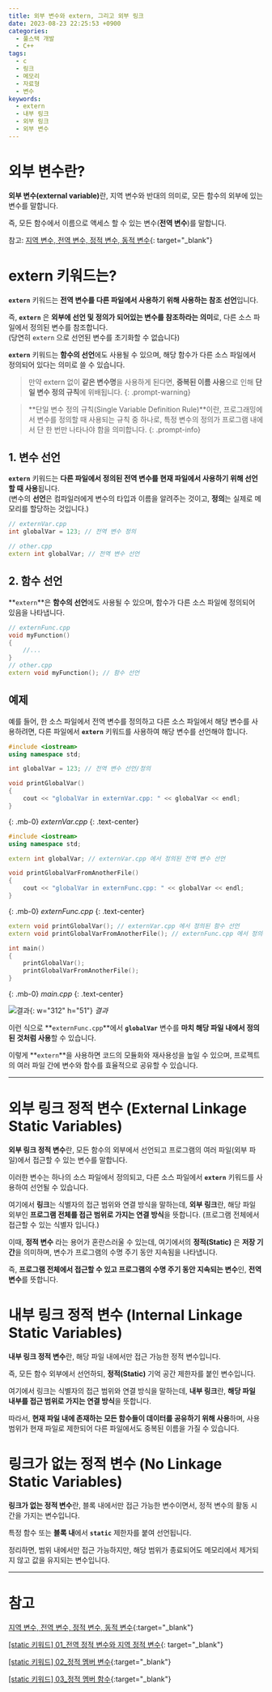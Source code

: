 ```yaml
---
title: 외부 변수와 extern, 그리고 외부 링크
date: 2023-08-23 22:25:53 +0900
categories:
  - 풀스택 개발
  - C++
tags:
  - c
  - 링크
  - 메모리
  - 자료형
  - 변수
keywords:
  - extern
  - 내부 링크
  - 외부 링크
  - 외부 변수
---
```


# 외부 변수란?

<span class="keyword">**외부 변수(external variable)**</span>란, 지역 변수와 반대의 의미로, <span class="font_highlight">모든 함수의 외부에 있는 변수</span>를 말합니다.

즉, 모든 함수에서 이름으로 액세스 할 수 있는 변수(**전역 변수**)를 말합니다.

참고: [지역 변수, 전역 변수, 정적 변수, 동적 변수](/posts/%EC%A7%80%EC%97%AD-%EC%A0%84%EC%97%AD-%EC%A0%95%EC%A0%81-%EB%8F%99%EC%A0%81-%EB%B3%80%EC%88%98/){: target="_blank"}


# extern 키워드는?

**`extern`** 키워드는 <span class="font_highlight">**전역 변수를 다른 파일에서 사용하기 위해 사용하는 참조 선언**</span>입니다.

즉, **`extern`** 은 **외부에 선언 및 정의가 되어있는 변수를 참조하라는 의미**로, 다른 소스 파일에서 정의된 변수를 참조합니다. <br> (당연히 `extern` 으로 선언된 변수를 초기화할 수 없습니다)

**`extern`** 키워드는 **함수의 선언**에도 사용될 수 있으며, 해당 함수가 다른 소스 파일에서 정의되어 있다는 의미로 쓸 수 있습니다.

> 만약 extern 없이 **같은 변수명**을 사용하게 된다면, **중복된 이름 사용**으로 인해 **단일 변수 정의 규칙**에 위배됩니다.
{: .prompt-warning}


> **단일 변수 정의 규칙(Single Variable Definition Rule)**이란, 프로그래밍에서 변수를 정의할 때 사용되는 규칙 중 하나로, 특정 변수의 정의가 프로그램 내에서 단 한 번만 나타나야 함을 의미합니다.
{: .prompt-info}


## 1. 변수 선언

**`extern`** 키워드는 <span class="font_highlight">**다른 파일에서 정의된 전역 변수를 현재 파일에서 사용하기 위해 선언할 때 사용**</span>됩니다. <br> (변수의 **선언**은 컴파일러에게 변수의 타입과 이름을 알려주는 것이고, **정의**는 실제로 메모리를 할당하는 것입니다.)

```cpp
// externVar.cpp
int globalVar = 123; // 전역 변수 정의

// other.cpp
extern int globalVar; // 전역 변수 선언
```

## 2. 함수 선언

**`extern`**은 **함수의 선언**에도 사용될 수 있으며, 함수가 다른 소스 파일에 정의되어 있음을 나타냅니다.

```cpp
// externFunc.cpp
void myFunction()
{
	//...
}
// other.cpp
extern void myFunction(); // 함수 선언
```

## 예제

예를 들어, 한 소스 파일에서 전역 변수를 정의하고 다른 소스 파일에서 해당 변수를 사용하려면, 다른 파일에서 **`extern`** 키워드를 사용하여 해당 변수를 선언해야 합니다.

```cpp
#include <iostream>
using namespace std;

int globalVar = 123; // 전역 변수 선언/정의

void printGlobalVar() 
{
    cout << "globalVar in externVar.cpp: " << globalVar << endl;
}
```
{: .mb-0}
<span class="text-muted small">_externVar.cpp_</span>
{: .text-center}

```cpp
#include <iostream>
using namespace std;

extern int globalVar; // externVar.cpp 에서 정의된 전역 변수 선언

void printGlobalVarFromAnotherFile() 
{
    cout << "globalVar in externFunc.cpp: " << globalVar << endl;
}
```
{: .mb-0}
<span class="text-muted small">_externFunc.cpp_</span>
{: .text-center}

```cpp
extern void printGlobalVar(); // externVar.cpp 에서 정의된 함수 선언
extern void printGlobalVarFromAnotherFile(); // externFunc.cpp 에서 정의된 함수 선언

int main() 
{
    printGlobalVar();
    printGlobalVarFromAnotherFile();
}
```
{: .mb-0}
<span class="text-muted small">_main.cpp_</span>
{: .text-center}


![결과](https://i.postimg.cc/pV5BjYwb/extern-01.png){: w="312" h="51"}
_결과_


이런 식으로 **`externFunc.cpp`**에서 **`globalVar`** 변수를 **마치 해당 파일 내에서 정의된 것처럼 사용**할 수 있습니다.

이렇게 **`extern`**을 사용하면 코드의 모듈화와 재사용성을 높일 수 있으며, 프로젝트의 여러 파일 간에 변수와 함수를 효율적으로 공유할 수 있습니다.

---

# 외부 링크 정적 변수 (External Linkage Static Variables)

<span class="keyword">**외부 링크 정적 변수**</span>란, <span class="font_highlight">모든 함수의 외부에서 선언되고 프로그램의 여러 파일(외부 파일)에서 접근할 수 있는 변수</span>를 말합니다.

이러한 변수는 하나의 소스 파일에서 정의되고, 다른 소스 파일에서 **`extern`** 키워드를 사용하여 선언될 수 있습니다.

여기에서 **링크**는 식별자의 접근 범위와 연결 방식을 말하는데, <span class="font_highlight">**외부 링크**</span>란, 해당 파일 외부인 <span class="font_highlight">**프로그램 전체를 접근 범위로 가지는 연결 방식**</span>을 뜻합니다. (프로그램 전체에서 접근할 수 있는 식별자 입니다.)

이때, **정적 변수** 라는 용어가 혼란스러울 수 있는데, 여기에서의 **정적(Static)** 은 **저장 기간**을 의미하며, 변수가 프로그램의 수명 주기 동안 지속됨을 나타냅니다.

즉, **프로그램 전체에서 접근할 수 있고 프로그램의 수명 주기 동안 지속되는 변수**인, **전역 변수**를 뜻합니다.

# 내부 링크 정적 변수 (Internal Linkage Static Variables)

<span class="keyword">**내부 링크 정적 변수**</span>란, <span class="font_highlight">해당 파일 내에서만 접근 가능한 정적 변수</span>입니다.

즉, 모든 함수 외부에서 선언하되, **정적(Static)** 기억 공간 제한자를 붙인 변수입니다.

여기에서 링크는 식별자의 접근 범위와 연결 방식을 말하는데, <span class="font_highlight">**내부 링크**</span>란, <span class="font_highlight">**해당 파일 내부를 접근 범위로 가지는 연결 방식**</span>을 뜻합니다.

따라서, **현재 파일 내에 존재하는 모든 함수들이 데이터를 공유하기 위해 사용**하며, 사용 범위가 현재 파일로 제한되어 다른 파일에서도 중복된 이름을 가질 수 있습니다.

# 링크가 없는 정적 변수 (No Linkage Static Variables)

<span class="keyword">**링크가 없는 정적 변수**</span>란, <span class="font_highlight">블록 내에서만 접근 가능한 변수이면서, 정적 변수의 활동 시간을 가지는 변수</span>입니다.

특정 함수 또는 **블록 내**에서 **`static`** 제한자를 붙여 선언됩니다.

정리하면, 범위 내에서만 접근 가능하지만, 해당 범위가 종료되어도 메모리에서 제거되지 않고 값을 유지되는 변수입니다.


---

# 참고

[지역 변수, 전역 변수, 정적 변수, 동적 변수](/posts/%EC%A7%80%EC%97%AD-%EC%A0%84%EC%97%AD-%EC%A0%95%EC%A0%81-%EB%8F%99%EC%A0%81-%EB%B3%80%EC%88%98/){:target="_blank"}

[[static 키워드] 01_전역 정적 변수와 지역 정적 변수](/posts/static-01-%EC%A0%84%EC%97%AD-%EC%A0%95%EC%A0%81-%EB%B3%80%EC%88%98%EC%99%80-%EC%A7%80%EC%97%AD-%EC%A0%95%EC%A0%81-%EB%B3%80%EC%88%98/){: target="_blank"}

[[static 키워드] 02_정적 멤버 변수](/posts/static-02-%EC%A0%95%EC%A0%81-%EB%A9%A4%EB%B2%84-%EB%B3%80%EC%88%98/){:target="_blank"}

[[static 키워드] 03_정적 멤버 함수](/posts/static-03-%EC%A0%95%EC%A0%81-%EB%A9%A4%EB%B2%84-%ED%95%A8%EC%88%98/){:target="_blank"}